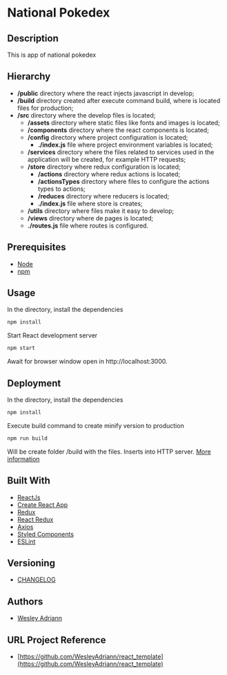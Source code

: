 National Pokedex
============

## Description

This is app of national pokedex

## Hierarchy

- **/public** directory where the react injects javascript in develop;
- **/build** directory created after execute command build, where is located files for production;
- **/src** directory where the develop files is located;
  - **/assets** directory where static files like fonts and images is located;
  - **/components** directory where the react components is located;
  - **/config** directory where project configuration is located;
    - **./index.js** file where project environment variables is located;
  - **/services** directory where the files related to services used in the application will be created, for example HTTP requests;
  - **/store** directory where redux configuration is located;
    - **/actions** directory where redux actions is located;
    - **/actionsTypes** directory where files to configure the actions types to actions;
    - **/reduces** directory where reducers is located;
    - **./index.js** file where store is creates;
  - **/utils** directory where files make it easy to develop;
  - **/views** directory where de pages is located;
  - **./routes.js** file where routes is configured.

## Prerequisites

- [Node](https://nodejs.org/)
- [npm](https://www.npmjs.com)

## Usage

In the directory, install the dependencies
```bash
npm install
```
Start React development server
```bash
npm start
```
Await for browser window open in http://localhost:3000.

## Deployment
In the directory, install the dependencies
```bash
npm install
```
Execute build command to create minify version to production
```bash
npm run build
```
Will be create folder /build with the files. Inserts into HTTP server. [More information](https://create-react-app.dev/docs/deployment/)

## Built With

- [ReactJs](https://reactjs.org)
- [Create React App](https://create-react-app.dev)
- [Redux](https://redux.js.org)
- [React Redux](https://react-redux.js.org)
- [Axios](https://github.com/axios/axios)
- [Styled Components](https://www.styled-components.com)
- [ESLint](https://eslint.org)

## Versioning

- [CHANGELOG](CHANGELOG.md)

## Authors

- [Wesley Adriann](https://github.com/WesleyAdriann)

## URL Project Reference

- [https://github.com/WesleyAdriann/react_template](https://github.com/WesleyAdriann/react_template)
